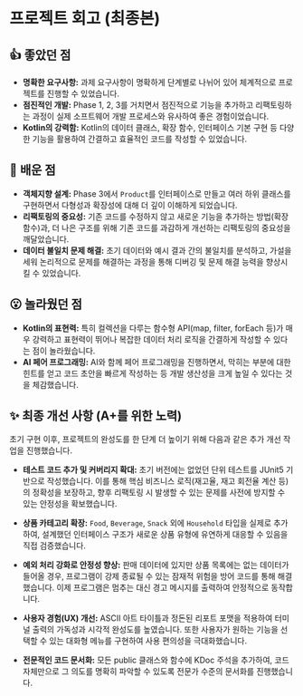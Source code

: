 # 프로젝트 회고 (최종본)

## 👍 좋았던 점

- **명확한 요구사항:** 과제 요구사항이 명확하게 단계별로 나뉘어 있어 체계적으로 프로젝트를 진행할 수 있었습니다.
- **점진적인 개발:** Phase 1, 2, 3를 거치면서 점진적으로 기능을 추가하고 리팩토링하는 과정이 실제 소프트웨어 개발 프로세스와 유사하여 좋은 경험이었습니다.
- **Kotlin의 강력함:** Kotlin의 데이터 클래스, 확장 함수, 인터페이스 기본 구현 등 다양한 기능을 활용하여 간결하고 효율적인 코드를 작성할 수 있었습니다.

## 📖 배운 점

- **객체지향 설계:** Phase 3에서 `Product`를 인터페이스로 만들고 여러 하위 클래스를 구현하면서 다형성과 확장성에 대해 더 깊이 이해하게 되었습니다.
- **리팩토링의 중요성:** 기존 코드를 수정하지 않고 새로운 기능을 추가하는 방법(확장 함수)과, 더 나은 구조를 위해 기존 코드를 과감하게 개선하는 리팩토링의 중요성을 깨달았습니다.
- **데이터 불일치 문제 해결:** 초기 데이터와 예시 결과 간의 불일치를 분석하고, 가설을 세워 논리적으로 문제를 해결하는 과정을 통해 디버깅 및 문제 해결 능력을 향상시킬 수 있었습니다.

## 😮 놀라웠던 점

- **Kotlin의 표현력:** 특히 컬렉션을 다루는 함수형 API(map, filter, forEach 등)가 매우 강력하고 표현력이 뛰어나 복잡한 데이터 처리 로직을 간결하게 작성할 수 있다는 점이 놀라웠습니다.
- **AI 페어 프로그래밍:** AI와 함께 페어 프로그래밍을 진행하면서, 막히는 부분에 대한 힌트를 얻고 코드 초안을 빠르게 작성하는 등 개발 생산성을 크게 높일 수 있다는 것을 체감했습니다.

## ✨ 최종 개선 사항 (A+를 위한 노력)

초기 구현 이후, 프로젝트의 완성도를 한 단계 더 높이기 위해 다음과 같은 추가 개선 작업을 진행했습니다.

- **테스트 코드 추가 및 커버리지 확대:** 초기 버전에는 없었던 단위 테스트를 JUnit5 기반으로 작성했습니다. 이를 통해 핵심 비즈니스 로직(재고율, 재고 회전율 계산 등)의 정확성을 보장하고, 향후 리팩토링 시 발생할 수 있는 문제를 사전에 방지할 수 있는 안정성을 확보했습니다.

- **상품 카테고리 확장:** `Food`, `Beverage`, `Snack` 외에 `Household` 타입을 실제로 추가하여, 설계했던 인터페이스 구조가 새로운 상품 유형에 유연하게 대응할 수 있음을 직접 검증했습니다.

- **예외 처리 강화로 안정성 향상:** 판매 데이터에 있지만 상품 목록에는 없는 데이터가 들어올 경우, 프로그램이 강제 종료될 수 있는 잠재적 위험을 방어 코드를 통해 해결했습니다. 이제 프로그램은 멈추는 대신 경고 메시지를 출력하여 안정적으로 동작합니다.

- **사용자 경험(UX) 개선:** ASCII 아트 타이틀과 정돈된 리포트 포맷을 적용하여 터미널 출력의 가독성과 시각적 완성도를 높였습니다. 또한 사용자가 원하는 기능을 선택할 수 있는 대화형 메뉴를 구현하여 사용 편의성을 극대화했습니다.

- **전문적인 코드 문서화:** 모든 public 클래스와 함수에 KDoc 주석을 추가하여, 코드 자체만으로 그 의도를 명확히 파악할 수 있도록 전문가 수준의 문서화를 진행했습니다.
